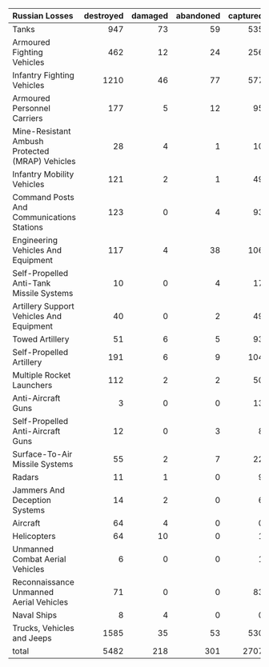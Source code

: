| Russian Losses                                   |   destroyed |   damaged |   abandoned |   captured |   total |
|:-------------------------------------------------|------------:|----------:|------------:|-----------:|--------:|
| Tanks                                            |         947 |        73 |          59 |        535 |    1614 |
| Armoured Fighting Vehicles                       |         462 |        12 |          24 |        256 |     754 |
| Infantry Fighting Vehicles                       |        1210 |        46 |          77 |        577 |    1910 |
| Armoured Personnel Carriers                      |         177 |         5 |          12 |         95 |     289 |
| Mine-Resistant Ambush Protected  (MRAP) Vehicles |          28 |         4 |           1 |         10 |      43 |
| Infantry Mobility Vehicles                       |         121 |         2 |           1 |         49 |     173 |
| Command Posts And Communications Stations        |         123 |         0 |           4 |         93 |     220 |
| Engineering Vehicles And Equipment               |         117 |         4 |          38 |        106 |     265 |
| Self-Propelled Anti-Tank Missile Systems         |          10 |         0 |           4 |         17 |      31 |
| Artillery Support Vehicles And Equipment         |          40 |         0 |           2 |         49 |      91 |
| Towed Artillery                                  |          51 |         6 |           5 |         93 |     155 |
| Self-Propelled Artillery                         |         191 |         6 |           9 |        104 |     310 |
| Multiple Rocket Launchers                        |         112 |         2 |           2 |         50 |     166 |
| Anti-Aircraft Guns                               |           3 |         0 |           0 |         13 |      16 |
| Self-Propelled Anti-Aircraft Guns                |          12 |         0 |           3 |          8 |      23 |
| Surface-To-Air Missile Systems                   |          55 |         2 |           7 |         22 |      86 |
| Radars                                           |          11 |         1 |           0 |          9 |      21 |
| Jammers And Deception Systems                    |          14 |         2 |           0 |          6 |      22 |
| Aircraft                                         |          64 |         4 |           0 |          0 |      68 |
| Helicopters                                      |          64 |        10 |           0 |          1 |      75 |
| Unmanned Combat Aerial Vehicles                  |           6 |         0 |           0 |          1 |       7 |
| Reconnaissance Unmanned Aerial Vehicles          |          71 |         0 |           0 |         83 |     154 |
| Naval Ships                                      |           8 |         4 |           0 |          0 |      12 |
| Trucks, Vehicles and Jeeps                       |        1585 |        35 |          53 |        530 |    2203 |
| total                                            |        5482 |       218 |         301 |       2707 |    8708 |